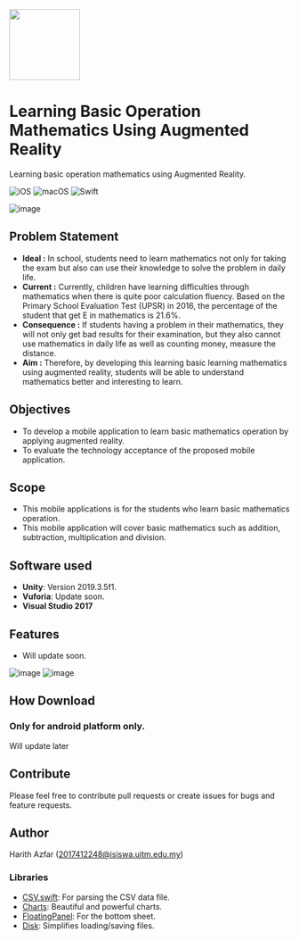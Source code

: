 <img src="https://user-images.githubusercontent.com/121827/76558431-5e747900-64ae-11ea-9168-2091a431773a.png" width="127">

# Learning Basic Operation Mathematics Using Augmented Reality 
Learning basic operation mathematics using Augmented Reality.

![iOS](https://img.shields.io/badge/iOS-10%20-blue)
![macOS](https://img.shields.io/badge/macOS-10.15-blue)
![Swift](https://img.shields.io/badge/Swift-5-orange?logo=Swift&logoColor=white)

![image](https://user-images.githubusercontent.com/121827/77246699-e25efb80-6c3a-11ea-8a49-30bd87ff33c0.png)

## Problem Statement
* __Ideal :__ In school, students need to learn mathematics not only for taking the exam but also can use their knowledge to solve the problem in daily life.
* __Current :__ Currently, children have learning difficulties through mathematics when there is quite poor calculation fluency. Based on the Primary School Evaluation Test (UPSR) in 2016, the percentage of the student that get E in mathematics is 21.6%.
* __Consequence :__ If students having a problem in their mathematics, they will not only get bad results for their examination, but they also cannot use mathematics in daily life as well as counting money, measure the distance.
* __Aim :__ Therefore, by developing this learning basic learning mathematics using augmented reality, students will be able to understand mathematics better and interesting to learn.

## Objectives
* To develop a mobile application to learn basic mathematics operation by applying augmented reality.
* To evaluate the technology acceptance of the proposed mobile application.

## Scope
* This mobile applications is for the students who learn basic mathematics operation.
* This mobile application will cover basic mathematics such as addition, subtraction, multiplication and division.

## Software used
* __Unity__: Version 2019.3.5f1.
* __Vuforia__: Update soon.
* __Visual Studio 2017__

## Features
* Will update soon.

![image](https://user-images.githubusercontent.com/121827/77246980-a6796580-6c3d-11ea-80dd-57833a7c386a.png)
![image](https://user-images.githubusercontent.com/121827/77247007-03751b80-6c3e-11ea-91fc-b3d535fda6a2.png)

## How Download
### Only for android platform only.

Will update later

## Contribute
Please feel free to contribute pull requests or create issues for bugs and feature requests.

## Author
Harith Azfar (2017412248@isiswa.uitm.edu.my)

### Libraries
* [CSV.swift](https://github.com/yaslab/CSV.swift): For parsing the CSV data file.
* [Charts](https://github.com/danielgindi/Charts): Beautiful and powerful charts.
* [FloatingPanel](https://github.com/SCENEE/FloatingPanel): For the bottom sheet.
* [Disk](https://github.com/saoudrizwan/Disk): Simplifies loading/saving files.

